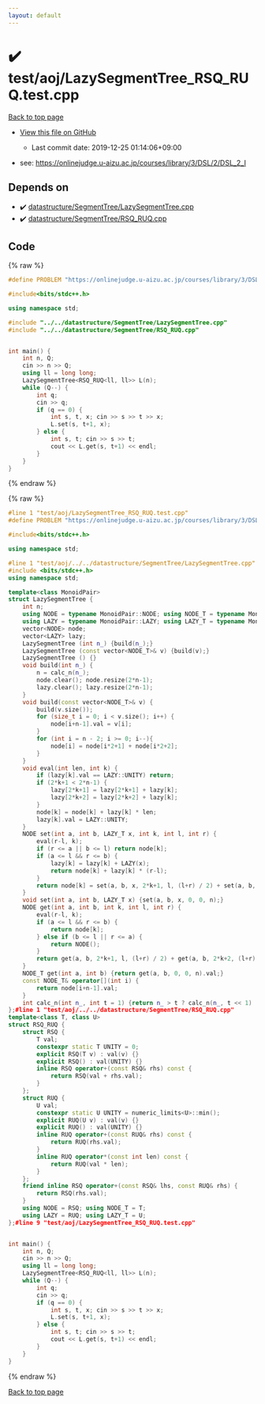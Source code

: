 ```yaml
---
layout: default
---
```


<!-- mathjax config similar to math.stackexchange -->
<script type="text/javascript" async
  src="https://cdnjs.cloudflare.com/ajax/libs/mathjax/2.7.5/MathJax.js?config=TeX-MML-AM_CHTML">
</script>
<script type="text/x-mathjax-config">
  MathJax.Hub.Config({
    TeX: { equationNumbers: { autoNumber: "AMS" }},
    tex2jax: {
      inlineMath: [ ['$','$'] ],
      processEscapes: true
    },
    "HTML-CSS": { matchFontHeight: false },
    displayAlign: "left",
    displayIndent: "2em"
  });
</script>

<script type="text/javascript" src="https://cdnjs.cloudflare.com/ajax/libs/jquery/3.4.1/jquery.min.js"></script>
<script src="https://cdn.jsdelivr.net/npm/jquery-balloon-js@1.1.2/jquery.balloon.min.js" integrity="sha256-ZEYs9VrgAeNuPvs15E39OsyOJaIkXEEt10fzxJ20+2I=" crossorigin="anonymous"></script>
<script type="text/javascript" src="../../../assets/js/copy-button.js"></script>
<link rel="stylesheet" href="../../../assets/css/copy-button.css" />


# :heavy_check_mark: test/aoj/LazySegmentTree_RSQ_RUQ.test.cpp

<a href="../../../index.html">Back to top page</a>

* <a href="{{ site.github.repository_url }}/blob/master/test/aoj/LazySegmentTree_RSQ_RUQ.test.cpp">View this file on GitHub</a>
    - Last commit date: 2019-12-25 01:14:06+09:00


* see: <a href="https://onlinejudge.u-aizu.ac.jp/courses/library/3/DSL/2/DSL_2_I">https://onlinejudge.u-aizu.ac.jp/courses/library/3/DSL/2/DSL_2_I</a>


## Depends on

* :heavy_check_mark: <a href="../../../library/datastructure/SegmentTree/LazySegmentTree.cpp.html">datastructure/SegmentTree/LazySegmentTree.cpp</a>
* :heavy_check_mark: <a href="../../../library/datastructure/SegmentTree/RSQ_RUQ.cpp.html">datastructure/SegmentTree/RSQ_RUQ.cpp</a>


## Code

<a id="unbundled"></a>
{% raw %}
```cpp
#define PROBLEM "https://onlinejudge.u-aizu.ac.jp/courses/library/3/DSL/2/DSL_2_I"

#include<bits/stdc++.h>

using namespace std;

#include "../../datastructure/SegmentTree/LazySegmentTree.cpp"
#include "../../datastructure/SegmentTree/RSQ_RUQ.cpp"


int main() {
	int n, Q;
	cin >> n >> Q;
	using ll = long long;
	LazySegmentTree<RSQ_RUQ<ll, ll>> L(n);
	while (Q--) {
		int q;
		cin >> q;
		if (q == 0) {
			int s, t, x; cin >> s >> t >> x;
			L.set(s, t+1, x);
		} else {
			int s, t; cin >> s >> t;
			cout << L.get(s, t+1) << endl;
		}
	}
}
```
{% endraw %}

<a id="bundled"></a>
{% raw %}
```cpp
#line 1 "test/aoj/LazySegmentTree_RSQ_RUQ.test.cpp"
#define PROBLEM "https://onlinejudge.u-aizu.ac.jp/courses/library/3/DSL/2/DSL_2_I"

#include<bits/stdc++.h>

using namespace std;

#line 1 "test/aoj/../../datastructure/SegmentTree/LazySegmentTree.cpp"
#include <bits/stdc++.h>
using namespace std;

template<class MonoidPair>
struct LazySegmentTree {
	int n;
	using NODE = typename MonoidPair::NODE; using NODE_T = typename MonoidPair::NODE_T;
	using LAZY = typename MonoidPair::LAZY; using LAZY_T = typename MonoidPair::LAZY_T;
	vector<NODE> node;
	vector<LAZY> lazy;
	LazySegmentTree (int n_) {build(n_);}
	LazySegmentTree (const vector<NODE_T>& v) {build(v);}
	LazySegmentTree () {}
	void build(int n_) {
		n = calc_n(n_);
		node.clear(); node.resize(2*n-1);
		lazy.clear(); lazy.resize(2*n-1);
	}
	void build(const vector<NODE_T>& v) {
		build(v.size());
		for (size_t i = 0; i < v.size(); i++) {
			node[i+n-1].val = v[i];
		}
		for (int i = n - 2; i >= 0; i--){
			node[i] = node[i*2+1] + node[i*2+2];
		}
	}
	void eval(int len, int k) {
		if (lazy[k].val == LAZY::UNITY) return;
		if (2*k+1 < 2*n-1) {
			lazy[2*k+1] = lazy[2*k+1] + lazy[k];
			lazy[2*k+2] = lazy[2*k+2] + lazy[k];
		}
		node[k] = node[k] + lazy[k] * len;
		lazy[k].val = LAZY::UNITY;
	}
	NODE set(int a, int b, LAZY_T x, int k, int l, int r) {
		eval(r-l, k);
		if (r <= a || b <= l) return node[k];
		if (a <= l && r <= b) {
			lazy[k] = lazy[k] + LAZY(x);
			return node[k] + lazy[k] * (r-l);
		}
		return node[k] = set(a, b, x, 2*k+1, l, (l+r) / 2) + set(a, b, x, 2*k+2, (l+r) / 2, r);
	}
	void set(int a, int b, LAZY_T x) {set(a, b, x, 0, 0, n);}
	NODE get(int a, int b, int k, int l, int r) {
		eval(r-l, k);
		if (a <= l && r <= b) {
			return node[k];
		} else if (b <= l || r <= a) {
			return NODE();
		}
		return get(a, b, 2*k+1, l, (l+r) / 2) + get(a, b, 2*k+2, (l+r) / 2, r);
	}
	NODE_T get(int a, int b) {return get(a, b, 0, 0, n).val;}
	const NODE_T& operator[](int i) {
		return node[i+n-1].val;
	}
	int calc_n(int n_, int t = 1) {return n_ > t ? calc_n(n_, t << 1) : t;}
};#line 1 "test/aoj/../../datastructure/SegmentTree/RSQ_RUQ.cpp"
template<class T, class U>
struct RSQ_RUQ {
	struct RSQ {
		T val;
		constexpr static T UNITY = 0;
		explicit RSQ(T v) : val(v) {}
		explicit RSQ() : val(UNITY) {}
		inline RSQ operator+(const RSQ& rhs) const {
			return RSQ(val + rhs.val);
		}
	};
	struct RUQ {
		U val;
		constexpr static U UNITY = numeric_limits<U>::min();
		explicit RUQ(U v) : val(v) {}
		explicit RUQ() : val(UNITY) {}
		inline RUQ operator+(const RUQ& rhs) const {
			return RUQ(rhs.val);
		}
		inline RUQ operator*(const int len) const {
			return RUQ(val * len);
		}
	};
	friend inline RSQ operator+(const RSQ& lhs, const RUQ& rhs) {
		return RSQ(rhs.val);
	}
	using NODE = RSQ; using NODE_T = T;
	using LAZY = RUQ; using LAZY_T = U;
};#line 9 "test/aoj/LazySegmentTree_RSQ_RUQ.test.cpp"


int main() {
	int n, Q;
	cin >> n >> Q;
	using ll = long long;
	LazySegmentTree<RSQ_RUQ<ll, ll>> L(n);
	while (Q--) {
		int q;
		cin >> q;
		if (q == 0) {
			int s, t, x; cin >> s >> t >> x;
			L.set(s, t+1, x);
		} else {
			int s, t; cin >> s >> t;
			cout << L.get(s, t+1) << endl;
		}
	}
}
```
{% endraw %}

<a href="../../../index.html">Back to top page</a>

